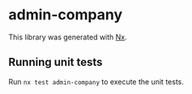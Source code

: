 # admin-company

This library was generated with [Nx](https://nx.dev).

## Running unit tests

Run `nx test admin-company` to execute the unit tests.
